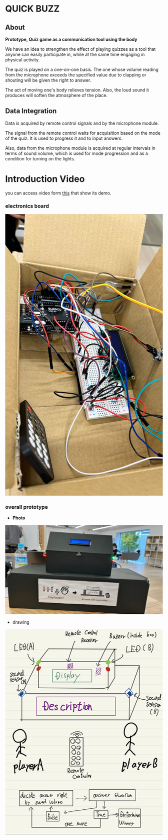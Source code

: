 # QUICK BUZZ

## About
**Prototype, Quiz game as a communication tool using the body**

We have an idea to strengthen the effect of playing quizzes as a tool that anyone can easily participate in, while at the same time engaging in physical activity.

The quiz is played on a one-on-one basis. The one whose volume reading from the microphone exceeds the specified value due to clapping or shouting will be given the right to answer.

The act of moving one's body relieves tension. Also, the loud sound it produces will soften the atmosphere of the place.

## Data Integration
Data is acquired by remote control signals and by the microphone module.

The signal from the remote control waits for acquisition based on the mode of the quiz. It is used to progress it and to input answers.

Also, data from the microphone module is acquired at regular intervals in terms of sound volume, which is used for mode progression and as a condition for turning on the lights.

# Introduction Video
you can access video form [this]() that show its demo.

### electronics board
<img src="./assets/electronics_board.jpg" alt="electronics_board">

### overall prototype
- **Photo**
<img src="./assets/overallPrototype.jpg" alt="overallPrototype">

- drawing
<img src="./assets/drawing.jpg" alt="drawing">
